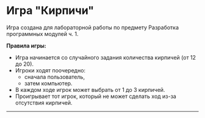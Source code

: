 # Игра "Кирпичи"

Игра создана для лабораторной работы по предмету Разработка программных модулей ч. 1.

**Правила игры:**
- Игра начинается со случайного задания количества кирпичей (от 12 до 20).
- Игроки ходят поочередно:
  - сначала пользователь,
  - затем компьютер.
- В каждом ходе игрок может выбрать от 1 до 3 кирпичей.
- Проигрывает тот игрок, который не может сделать ход из-за отсутствия кирпичей.
____

